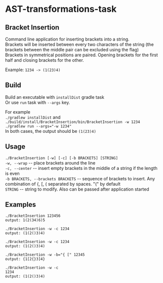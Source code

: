 # AST-transformations-task

## Bracket Insertion

Command line application for inserting brackets into a string.\
Brackets will be inserted between every two characters of the string
(the brackets between the middle pair can be excluded using the flag)\
Brackets in symmetrical positions are paired. Opening brackets for the first half and closing brackets for the other.

Example: `1234 -> (1(23)4)`

## Build
Build an executable with `installDist` gradle task\
Or use `run` task  with `--args` key.

For example\
`./gradlew installDist` and `./build/install/BracketInsertion/bin/BracketInsertion -w 1234`\
`./gradlew run --args="-w 1234"`\
In both cases, the output should be `(1(23)4)`

## Usage
`./BracketInsertion [-w] [-c] [-b BRACKETS] [STRING]`\
`-w, --wrap` -- place brackets around the line\
`-c, --center` -- insert empty brackets in the middle of a string if the length is even\
`-b BRACKETS, --brackets BRACKETS` -- sequence of brackets to insert. Any combination of {, [, ( separated by spaces. "(" by default\
`STRING` -- string to modify. Also can be passed after application started

## Examples 
`./BracketInsertion 123456`\
`output: 1(2(34)6)5`

`./BracketInsertion -w -c 1234`\
`output: (1(2()3)4)`

`./BracketInsertion -w -c 1234`\
`output: (1(2()3)4)`

`./BracketInsertion -w -b="{ [" 12345`\
`output: {1[2{}3]4}`

`./BracketInsertion -w -c`\
`1234`\
`output: (1(2()3)4)`


